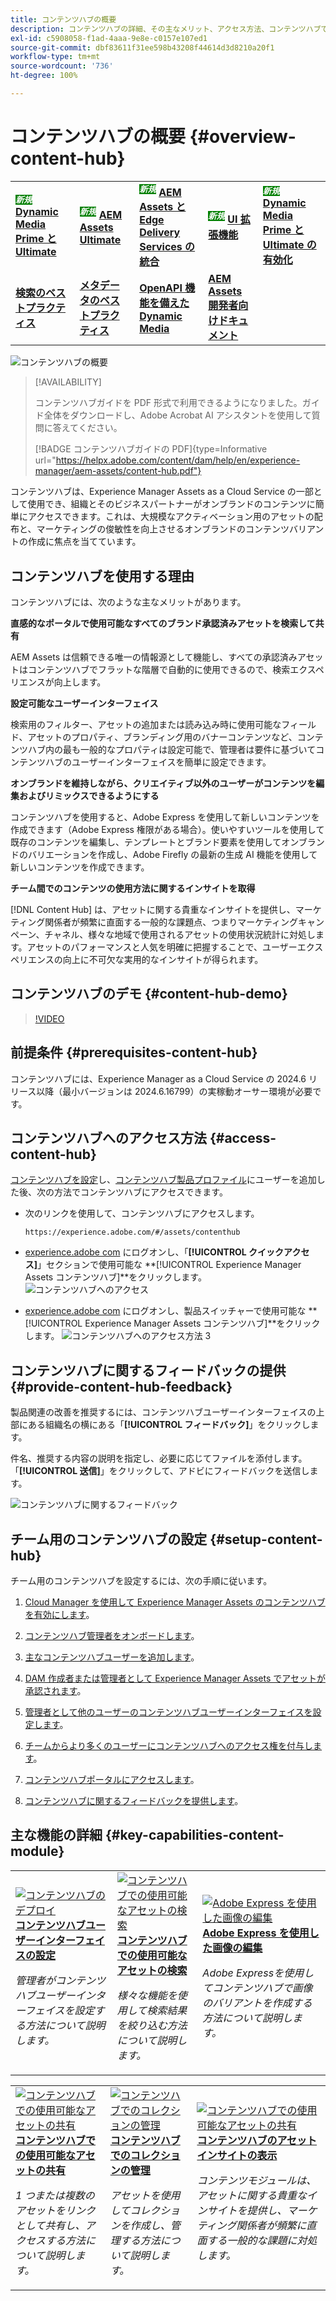 ```yaml
---
title: コンテンツハブの概要
description: コンテンツハブの詳細、その主なメリット、アクセス方法、コンテンツハブで使用可能なオプションに関するフィードバックの提供方法について説明します。
exl-id: c5908058-f1ad-4aaa-9e8e-c0157e107ed1
source-git-commit: dbf83611f31ee598b43208f44614d3d8210a20f1
workflow-type: tm+mt
source-wordcount: '736'
ht-degree: 100%

---
```


# コンテンツハブの概要 {#overview-content-hub}

<table>
    <tr>
        <td>
            <sup style= "background-color:#008000; color:#FFFFFF; font-weight:bold"><i>新規</i></sup> <a href="/help/assets/dynamic-media/dm-prime-ultimate.md"><b>Dynamic Media Prime と Ultimate</b></a>
        </td>
        <td>
            <sup style= "background-color:#008000; color:#FFFFFF; font-weight:bold"><i>新規</i></sup> <a href="/help/assets/assets-ultimate-overview.md"><b>AEM Assets Ultimate</b></a>
        </td>
        <td>
            <sup style= "background-color:#008000; color:#FFFFFF; font-weight:bold"><i>新規</i></sup> <a href="/help/assets/integrate-aem-assets-edge-delivery-services.md"><b>AEM Assets と Edge Delivery Services の統合</b></a>
        </td>
        <td>
            <sup style= "background-color:#008000; color:#FFFFFF; font-weight:bold"><i>新規</i></sup> <a href="/help/assets/aem-assets-view-ui-extensibility.md"><b>UI 拡張機能</b></a>
        </td>
          <td>
            <sup style= "background-color:#008000; color:#FFFFFF; font-weight:bold"><i>新規</i></sup> <a href="/help/assets/dynamic-media/enable-dynamic-media-prime-and-ultimate.md"><b>Dynamic Media Prime と Ultimate の有効化</b></a>
        </td>
    </tr>
    <tr>
        <td>
            <a href="/help/assets/search-best-practices.md"><b>検索のベストプラクティス</b></a>
        </td>
        <td>
            <a href="/help/assets/metadata-best-practices.md"><b>メタデータのベストプラクティス</b></a>
        </td>
        <td>
            <a href="/help/assets/dynamic-media-open-apis-overview.md"><b>OpenAPI 機能を備えた Dynamic Media</b></a>
        </td>
        <td>
            <a href="https://developer.adobe.com/experience-cloud/experience-manager-apis/"><b>AEM Assets 開発者向けドキュメント</b></a>
        </td>
    </tr>
</table>

![コンテンツハブの概要](assets/content-hub-overview.png)

>[!AVAILABILITY]
>
>コンテンツハブガイドを PDF 形式で利用できるようになりました。ガイド全体をダウンロードし、Adobe Acrobat AI アシスタントを使用して質問に答えてください。
>
>[!BADGE コンテンツハブガイドの PDF]{type=Informative url="https://helpx.adobe.com/content/dam/help/en/experience-manager/aem-assets/content-hub.pdf"}

コンテンツハブは、Experience Manager Assets as a Cloud Service の一部として使用でき、組織とそのビジネスパートナーがオンブランドのコンテンツに簡単にアクセスできます。これは、大規模なアクティベーション用のアセットの配布と、マーケティングの俊敏性を向上させるオンブランドのコンテンツバリアントの作成に焦点を当てています。

## コンテンツハブを使用する理由

コンテンツハブには、次のような主なメリットがあります。

**直感的なポータルで使用可能なすべてのブランド承認済みアセットを検索して共有**

AEM Assets は信頼できる唯一の情報源として機能し、すべての承認済みアセットはコンテンツハブでフラットな階層で自動的に使用できるので、検索エクスペリエンスが向上します。

**設定可能なユーザーインターフェイス**

検索用のフィルター、アセットの追加または読み込み時に使用可能なフィールド、アセットのプロパティ、ブランディング用のバナーコンテンツなど、コンテンツハブ内の最も一般的なプロパティは設定可能で、管理者は要件に基づいてコンテンツハブのユーザーインターフェイスを簡単に設定できます。

**オンブランドを維持しながら、クリエイティブ以外のユーザーがコンテンツを編集およびリミックスできるようにする**

コンテンツハブを使用すると、Adobe Express を使用して新しいコンテンツを作成できます（Adobe Express 権限がある場合）。使いやすいツールを使用して既存のコンテンツを編集し、テンプレートとブランド要素を使用してオンブランドのバリエーションを作成し、Adobe Firefly の最新の生成 AI 機能を使用して新しいコンテンツを作成できます。

**チーム間でのコンテンツの使用方法に関するインサイトを取得**

[!DNL Content Hub] は、アセットに関する貴重なインサイトを提供し、マーケティング関係者が頻繁に直面する一般的な課題点、つまりマーケティングキャンペーン、チャネル、様々な地域で使用されるアセットの使用状況統計に対処します。アセットのパフォーマンスと人気を明確に把握することで、ユーザーエクスペリエンスの向上に不可欠な実用的なインサイトが得られます。

## コンテンツハブのデモ {#content-hub-demo}

>[!VIDEO](https://video.tv.adobe.com/v/3463712)

## 前提条件 {#prerequisites-content-hub}

コンテンツハブには、Experience Manager as a Cloud Service の 2024.6 リリース以降（最小バージョンは 2024.6.16799）の実稼動オーサー環境が必要です。

## コンテンツハブへのアクセス方法 {#access-content-hub}

[コンテンツハブを設定](/help/assets/deploy-content-hub.md)し、[コンテンツハブ製品プロファイル](/help/assets/deploy-content-hub.md#content-hub-instance-product-profile)にユーザーを追加した後、次の方法でコンテンツハブにアクセスできます。

* 次のリンクを使用して、コンテンツハブにアクセスします。

  `https://experience.adobe.com/#/assets/contenthub`

* [experience.adobe com](https://auth.services.adobe.com/en_GB/index.html?callback=https%3A%2F%2Fims-na1.adobelogin.com%2Fims%2Fadobeid%2Fexc_app%2FAdobeID%2Ftoken%3Fredirect_uri%3Dhttps%253A%252F%252Fexperience.adobe.com%252F%2523old_hash%253Dold_hash%253D%252523%25252F%2526from_ims%253Dtrue%253Fclient_id%253Dexc_app%2526api%253Dauthorize%2526scope%253Dab.manage%252Caccount_cluster.read%252Cadditional_info%252Cadditional_info.job_function%252Cadditional_info.projectedProductContext%252Cadditional_info.roles%252CAdobeID%252Cadobeio.appregistry.read%252Cadobeio_api%252Caudiencemanager_api%252Ccreative_cloud%252Cmps%252Copenid%252Corg.read%252Cpps.read%252Cread_organizations%252Cread_pc%252Cread_pc.acp%252Cread_pc.dma_tartan%252Csession%26state%3D%257B%2522jslibver%2522%253A%2522v2-v0.31.0-2-g1e8a8a8%2522%252C%2522nonce%2522%253A%25222316022399331147%2522%257D%26code_challenge_method%3Dplain%26use_ms_for_expiry%3Dtrue&amp;client_id=exc_app&amp;scope=ab.manage%2Caccount_cluster.read%2Cadditional_info%2Cadditional_info.job_function%2Cadditional_info.projectedProductContext%2Cadditional_info.roles%2CAdobeID%2Cadobeio.appregistry.read%2Cadobeio_api%2Caudiencemanager_api%2Ccreative_cloud%2Cmps%2Copenid%2Corg.read%2Cpps.read%2Cread_organizations%2Cread_pc%2Cread_pc.acp%2Cread_pc.dma_tartan%2Csession&amp;state=%7B%22jslibver%22%3A%22v2-v0.31.0-2-g1e8a8a8%22%2C%22nonce%22%3A%222316022399331147%22%7D&amp;relay=64da7fa8-cd9e-47cf-9892-7f3ef3092f8c&amp;locale=en_GB&amp;flow_type=token&amp;dctx_id=v%3A2%2Cs%2Cf%2Cb8e64530-b013-11ee-a6c1-e721bdec0171&amp;idp_flow_type=login&amp;response_type=token&amp;profile_filter=%7B%22findFirst%22%3Atrue%2C+%22fallbackToAA%22%3Atrue%2C+%22preferForwardProfile%22%3Atrue%2C+%22searchEntireCluster%22%3Atrue%7D%3B+isOwnedByOrg%28%2776B329395DF155D60A495E2C%40AdobeOrg%27%29&amp;code_challenge_method=plain&amp;redirect_uri=https%3A%2F%2Fexperience.adobe.com%2F%23old_hash%3Dold_hash%3D%2523%252F%26from_ims%3Dtrue%3Fclient_id%3Dexc_app%26api%3Dauthorize%26scope%3Dab.manage%2Caccount_cluster.read%2Cadditional_info%2Cadditional_info.job_function%2Cadditional_info.projectedProductContext%2Cadditional_info.roles%2CAdobeID%2Cadobeio.appregistry.read%2Cadobeio_api%2Caudiencemanager_api%2Ccreative_cloud%2Cmps%2Copenid%2Corg.read%2Cpps.read%2Cread_organizations%2Cread_pc%2Cread_pc.acp%2Cread_pc.dma_tartan%2Csession&amp;use_ms_for_expiry=true#/) にログオンし、「**[!UICONTROL クイックアクセス]**」セクションで使用可能な **[!UICONTROL Experience Manager Assets コンテンツハブ]**をクリックします。
  ![コンテンツハブへのアクセス](assets/access-content-hub.png)

* [experience.adobe com](https://auth.services.adobe.com/en_GB/index.html?callback=https%3A%2F%2Fims-na1.adobelogin.com%2Fims%2Fadobeid%2Fexc_app%2FAdobeID%2Ftoken%3Fredirect_uri%3Dhttps%253A%252F%252Fexperience.adobe.com%252F%2523old_hash%253Dold_hash%253D%252523%25252F%2526from_ims%253Dtrue%253Fclient_id%253Dexc_app%2526api%253Dauthorize%2526scope%253Dab.manage%252Caccount_cluster.read%252Cadditional_info%252Cadditional_info.job_function%252Cadditional_info.projectedProductContext%252Cadditional_info.roles%252CAdobeID%252Cadobeio.appregistry.read%252Cadobeio_api%252Caudiencemanager_api%252Ccreative_cloud%252Cmps%252Copenid%252Corg.read%252Cpps.read%252Cread_organizations%252Cread_pc%252Cread_pc.acp%252Cread_pc.dma_tartan%252Csession%26state%3D%257B%2522jslibver%2522%253A%2522v2-v0.31.0-2-g1e8a8a8%2522%252C%2522nonce%2522%253A%25222316022399331147%2522%257D%26code_challenge_method%3Dplain%26use_ms_for_expiry%3Dtrue&amp;client_id=exc_app&amp;scope=ab.manage%2Caccount_cluster.read%2Cadditional_info%2Cadditional_info.job_function%2Cadditional_info.projectedProductContext%2Cadditional_info.roles%2CAdobeID%2Cadobeio.appregistry.read%2Cadobeio_api%2Caudiencemanager_api%2Ccreative_cloud%2Cmps%2Copenid%2Corg.read%2Cpps.read%2Cread_organizations%2Cread_pc%2Cread_pc.acp%2Cread_pc.dma_tartan%2Csession&amp;state=%7B%22jslibver%22%3A%22v2-v0.31.0-2-g1e8a8a8%22%2C%22nonce%22%3A%222316022399331147%22%7D&amp;relay=64da7fa8-cd9e-47cf-9892-7f3ef3092f8c&amp;locale=en_GB&amp;flow_type=token&amp;dctx_id=v%3A2%2Cs%2Cf%2Cb8e64530-b013-11ee-a6c1-e721bdec0171&amp;idp_flow_type=login&amp;response_type=token&amp;profile_filter=%7B%22findFirst%22%3Atrue%2C+%22fallbackToAA%22%3Atrue%2C+%22preferForwardProfile%22%3Atrue%2C+%22searchEntireCluster%22%3Atrue%7D%3B+isOwnedByOrg%28%2776B329395DF155D60A495E2C%40AdobeOrg%27%29&amp;code_challenge_method=plain&amp;redirect_uri=https%3A%2F%2Fexperience.adobe.com%2F%23old_hash%3Dold_hash%3D%2523%252F%26from_ims%3Dtrue%3Fclient_id%3Dexc_app%26api%3Dauthorize%26scope%3Dab.manage%2Caccount_cluster.read%2Cadditional_info%2Cadditional_info.job_function%2Cadditional_info.projectedProductContext%2Cadditional_info.roles%2CAdobeID%2Cadobeio.appregistry.read%2Cadobeio_api%2Caudiencemanager_api%2Ccreative_cloud%2Cmps%2Copenid%2Corg.read%2Cpps.read%2Cread_organizations%2Cread_pc%2Cread_pc.acp%2Cread_pc.dma_tartan%2Csession&amp;use_ms_for_expiry=true#/) にログオンし、製品スイッチャーで使用可能な **[!UICONTROL Experience Manager Assets コンテンツハブ]**をクリックします。
  ![コンテンツハブへのアクセス方法 3](assets/access-content-hub-alternate.png)

## コンテンツハブに関するフィードバックの提供 {#provide-content-hub-feedback}

製品関連の改善を推奨するには、コンテンツハブユーザーインターフェイスの上部にある組織名の横にある「**[!UICONTROL フィードバック]**」をクリックします。

件名、推奨する内容の説明を指定し、必要に応じてファイルを添付します。「**[!UICONTROL 送信]**」をクリックして、アドビにフィードバックを送信します。

![コンテンツハブに関するフィードバック](assets/content-hub-feedback.png)

## チーム用のコンテンツハブの設定 {#setup-content-hub}

チーム用のコンテンツハブを設定するには、次の手順に従います。

1. [Cloud Manager を使用して Experience Manager Assets のコンテンツハブを有効にします](deploy-content-hub.md#enable-content-hub)。

1. [コンテンツハブ管理者をオンボードします](deploy-content-hub.md#onboard-content-hub-administrator)。

1. [主なコンテンツハブユーザーを追加します](deploy-content-hub.md#onboard-content-hub-consumer-users)。

1. [DAM 作成者または管理者として Experience Manager Assets でアセットが承認されます](approve-assets.md)。

1. [管理者として他のユーザーのコンテンツハブユーザーインターフェイスを設定します](configure-content-hub-ui-options.md)。

1. [チームからより多くのユーザーにコンテンツハブへのアクセス権を付与します](deploy-content-hub.md#onboard-content-hub-consumer-users)。

1. [コンテンツハブポータルにアクセスします](#access-content-hub)。

1. [コンテンツハブに関するフィードバックを提供します](#provide-content-hub-feedback)。


## 主な機能の詳細 {#key-capabilities-content-module}

<table>
<td>
   <a href="/help/assets/configure-content-hub-ui-options.md">
   <img alt="コンテンツハブのデプロイ" src="./assets/configure-assets.png" />
   </a>
   <div>
      <a href="/help/assets/configure-content-hub-ui-options.md">
      <strong>コンテンツハブユーザーインターフェイスの設定</strong>
      </a>
   </div>
   <p>
      <em>管理者がコンテンツハブユーザーインターフェイスを設定する方法について説明します。</em>
   </p>
</td>


<td>
   <a href="/help/assets/search-assets-content-hub.md">
   <img alt="コンテンツハブでの使用可能なアセットの検索" src="./assets/search.png" />
   </a>
   <div>
      <a href="/help/assets/search-assets-content-hub.md">
      <strong>コンテンツハブでの使用可能なアセットの検索</strong>
      </a>
   </div>
   <p>
      <em>様々な機能を使用して検索結果を絞り込む方法について説明します。</em>
   </p>
</td>
<td>
   <a href="/help/assets/edit-images-content-hub.md">
   <img alt="Adobe Express を使用した画像の編集" src="./assets/edit-images-content-hub.png" />
   </a>
   <div>
      <a href="/help/assets/edit-images-content-hub.md">
      <strong>Adobe Express を使用した画像の編集</strong>
      </a>
   </div>
   <p>
      <em>Adobe Expressを使用してコンテンツハブで画像のバリアントを作成する方法について説明します。</em>
   </p>
</td>
</table>
<table>
<td>
   <a href="/help/assets/share-assets-content-hub.md">
   <img alt="コンテンツハブでの使用可能なアセットの共有" src="./assets/share-assets-banner.png" />
   </a>
   <div>
      <a href="/help/assets/share-assets-content-hub.md">
      <strong>コンテンツハブでの使用可能なアセットの共有</strong>
      </a>
   </div>
   <p>
      <em>1 つまたは複数のアセットをリンクとして共有し、アクセスする方法について説明します。</em>
   </p>
</td>
<td>
   <a href="/help/assets/collections-content-hub.md">
   <img alt="コンテンツハブでのコレクションの管理" src="./assets/manage-collection.png" />
   </a>
   <div>
      <a href="/help/assets/collections-content-hub.md">
      <strong>コンテンツハブでのコレクションの管理</strong>
      </a>
   </div>
   <p>
      <em>アセットを使用してコレクションを作成し、管理する方法について説明します。</em>
   </p>
</td>
<td>
   <a href="/help/assets/insights-content-hub.md">
   <img alt="コンテンツハブでの使用可能なアセットの共有" src="./assets/asset-insights-banner.jpg" />
   </a>
   <div>
      <a href="/help/assets/insights-content-hub.md">
      <strong>コンテンツハブのアセットインサイトの表示</strong>
      </a>
   </div>
   <p>
      <em>コンテンツモジュールは、アセットに関する貴重なインサイトを提供し、マーケティング関係者が頻繁に直面する一般的な課題に対処します。</em>
   </p>
</td>
</table>
